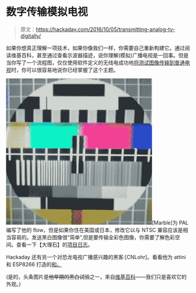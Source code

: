 # 数字传输模拟电视

> 原文：<https://hackaday.com/2016/10/05/transmitting-analog-tv-digitally/>

如果你想真正理解一项技术，如果你像我们一样，你需要自己重新构建它。通过阅读维基百科，甚至通过查看示波器描迹，说你理解(模拟)广播电视是一回事。但是当你写了一个流程图，仅仅使用软件定义的无线电成功地[将测试图像传输到普通电视](https://hackaday.io/project/14904-analog-tv-broadcast-of-the-new-age)时，你可以很容易地说你已经掌握了这个主题。

![9944491474271463115_thumbnail](img/0e4e48e702af3123d9984e3badf66f97.png)[Marble]为 PAL 编写了他的 flow，但是如果你住在美国或日本，修改它以与 NTSC 兼容应该是相当容易的。发送黑白图像很“简单”,但是要传输全彩色图像，你需要了解色彩空间。查看一下【大理石】的[项目日志](https://hackaday.io/project/14904/logs)。

Hackaday 还有另一个对恐龙电视广播感兴趣的黑客:[CNLohr]。看看他为 attini 和 ESP8266 打造的[和](http://hackaday.com/2015/02/26/attiny85-does-over-the-air-ntsc/)[。](http://hackaday.com/2016/03/01/color-tv-broadcasts-are-esp8266s-newest-trick/)

(是的，头条图片是~~他早期的黑白试验~~之一，来自[维基百科](https://en.wikipedia.org/wiki/Scan_line)——我们只是喜欢它的外观。)